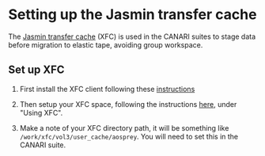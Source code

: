 # Setting up the Jasmin transfer cache

The [Jasmin transfer cache](https://help.jasmin.ac.uk/article/4535-xfc) (XFC) is used in the CANARI suites to stage data before migration to elastic tape, avoiding group workspace.

## Set up XFC

1. First install the XFC client following these [instructions](https://help.jasmin.ac.uk/article/4536-install-jasmin-xfc-client)

2. Then setup your XFC space, following the instructions [here](https://help.jasmin.ac.uk/article/4535-xfc), under "Using XFC".

3. Make a note of your XFC directory path, it will be something like `/work/xfc/vol3/user_cache/aosprey`. You will need to set this in the CANARI suite. 



